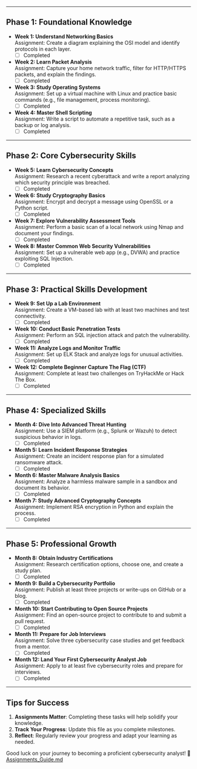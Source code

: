 
---

## **Phase 1: Foundational Knowledge**  

- **Week 1: Understand Networking Basics**  
  Assignment: Create a diagram explaining the OSI model and identify protocols in each layer.  
  - [ ] Completed

- **Week 2: Learn Packet Analysis**  
  Assignment: Capture your home network traffic, filter for HTTP/HTTPS packets, and explain the findings.  
  - [ ] Completed

- **Week 3: Study Operating Systems**  
  Assignment: Set up a virtual machine with Linux and practice basic commands (e.g., file management, process monitoring).  
  - [ ] Completed

- **Week 4: Master Shell Scripting**  
  Assignment: Write a script to automate a repetitive task, such as a backup or log analysis.  
  - [ ] Completed

---

## **Phase 2: Core Cybersecurity Skills**  

- **Week 5: Learn Cybersecurity Concepts**  
  Assignment: Research a recent cyberattack and write a report analyzing which security principle was breached.  
  - [ ] Completed

- **Week 6: Study Cryptography Basics**  
  Assignment: Encrypt and decrypt a message using OpenSSL or a Python script.  
  - [ ] Completed

- **Week 7: Explore Vulnerability Assessment Tools**  
  Assignment: Perform a basic scan of a local network using Nmap and document your findings.  
  - [ ] Completed

- **Week 8: Master Common Web Security Vulnerabilities**  
  Assignment: Set up a vulnerable web app (e.g., DVWA) and practice exploiting SQL Injection.  
  - [ ] Completed

---

## **Phase 3: Practical Skills Development**  

- **Week 9: Set Up a Lab Environment**  
  Assignment: Create a VM-based lab with at least two machines and test connectivity.  
  - [ ] Completed

- **Week 10: Conduct Basic Penetration Tests**  
  Assignment: Perform an SQL injection attack and patch the vulnerability.  
  - [ ] Completed

- **Week 11: Analyze Logs and Monitor Traffic**  
  Assignment: Set up ELK Stack and analyze logs for unusual activities.  
  - [ ] Completed

- **Week 12: Complete Beginner Capture The Flag (CTF)**  
  Assignment: Complete at least two challenges on TryHackMe or Hack The Box.  
  - [ ] Completed

---

## **Phase 4: Specialized Skills**  

- **Month 4: Dive Into Advanced Threat Hunting**  
  Assignment: Use a SIEM platform (e.g., Splunk or Wazuh) to detect suspicious behavior in logs.  
  - [ ] Completed

- **Month 5: Learn Incident Response Strategies**  
  Assignment: Create an incident response plan for a simulated ransomware attack.  
  - [ ] Completed

- **Month 6: Master Malware Analysis Basics**  
  Assignment: Analyze a harmless malware sample in a sandbox and document its behavior.  
  - [ ] Completed

- **Month 7: Study Advanced Cryptography Concepts**  
  Assignment: Implement RSA encryption in Python and explain the process.  
  - [ ] Completed

---

## **Phase 5: Professional Growth**  

- **Month 8: Obtain Industry Certifications**  
  Assignment: Research certification options, choose one, and create a study plan.  
  - [ ] Completed

- **Month 9: Build a Cybersecurity Portfolio**  
  Assignment: Publish at least three projects or write-ups on GitHub or a blog.  
  - [ ] Completed

- **Month 10: Start Contributing to Open Source Projects**  
  Assignment: Find an open-source project to contribute to and submit a pull request.  
  - [ ] Completed

- **Month 11: Prepare for Job Interviews**  
  Assignment: Solve three cybersecurity case studies and get feedback from a mentor.  
  - [ ] Completed

- **Month 12: Land Your First Cybersecurity Analyst Job**  
  Assignment: Apply to at least five cybersecurity roles and prepare for interviews.  
  - [ ] Completed

---

## **Tips for Success**  

1. **Assignments Matter**: Completing these tasks will help solidify your knowledge.  
2. **Track Your Progress**: Update this file as you complete milestones.  
3. **Reflect**: Regularly review your progress and adapt your learning as needed.  

Good luck on your journey to becoming a proficient cybersecurity analyst! 🚀
[Assignments_Guide.md](Assignments_Guide.md)
